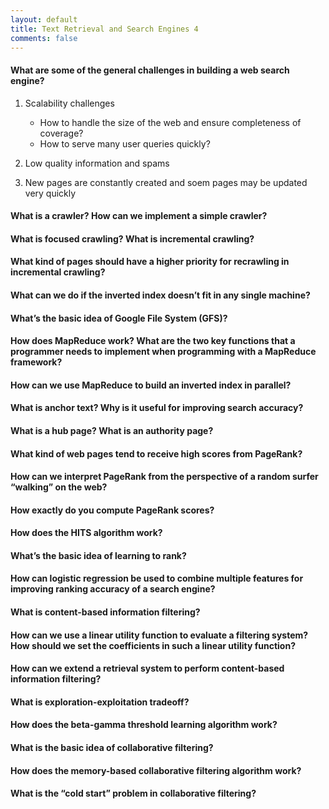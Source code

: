 ```yaml
---
layout: default
title: Text Retrieval and Search Engines 4
comments: false
---
```


#### What are some of the general challenges in building a web search engine?
  
1. Scalability challenges
  
    * How to handle the size of the web and ensure completeness of coverage?
    * How to serve many user queries quickly?

2. Low quality information and spams
3. New pages are constantly created and soem pages may be updated very quickly

#### What is a crawler? How can we implement a simple crawler?


#### What is focused crawling? What is incremental crawling?

#### What kind of pages should have a higher priority for recrawling in incremental crawling?
#### What can we do if the inverted index doesn’t fit in any single machine?
#### What’s the basic idea of Google File System (GFS)?
#### How does MapReduce work? What are the two key functions that a programmer needs to implement when programming with a MapReduce framework?
#### How can we use MapReduce to build an inverted index in parallel?
#### What is anchor text? Why is it useful for improving search accuracy?
#### What is a hub page? What is an authority page?
#### What kind of web pages tend to receive high scores from PageRank?
#### How can we interpret PageRank from the perspective of a random surfer “walking” on the web?
#### How exactly do you compute PageRank scores?
#### How does the HITS algorithm work?
#### What’s the basic idea of learning to rank?
#### How can logistic regression be used to combine multiple features for improving ranking accuracy of a search engine?
#### What is content-based information filtering?
#### How can we use a linear utility function to evaluate a filtering system? How should we set the coefficients in such a linear utility function?
#### How can we extend a retrieval system to perform content-based information filtering?
#### What is exploration-exploitation tradeoff?
#### How does the beta-gamma threshold learning algorithm work?
#### What is the basic idea of collaborative filtering?
#### How does the memory-based collaborative filtering algorithm work?
#### What is the “cold start” problem in collaborative filtering?
